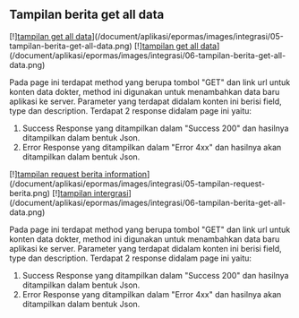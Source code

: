 ## Tampilan berita get all data
[!][tampilan get all data](/document/aplikasi/eprormas/images/integrasi/05-tampilan-berita-get-all-data.png)](/document/aplikasi/epormas/images/integrasi/05-tampilan-berita-get-all-data.png)
[!][tampilan get all data](/document/aplikasi/layanan-kesehatan/images/integrasi/06-tampilan-berita-get-all-data.png)](/document/aplikasi/epormas/images/integrasi/06-tampilan-berita-get-all-data.png)

Pada page ini terdapat method yang berupa tombol "GET" dan link url untuk konten data dokter, method ini digunakan untuk menambahkan data baru aplikasi ke server. Parameter yang terdapat didalam konten ini berisi field, type dan description. Terdapat 2 response didalam page ini yaitu:

1. Success Response yang ditampilkan dalam "Success 200" dan hasilnya ditampilkan dalam bentuk Json.
2. Error Response yang ditampilkan dalam "Error 4xx" dan hasilnya akan ditampilkan dalam bentuk Json.

[!][tampilan request berita information](/document/aplikasi/eprormas/images/integrasi/05-tampilan-reques-berita.png)](/document/aplikasi/epormas/images/integrasi/05-tampilan-request-berita.png)
[!][tampilan intergrasi](/document/aplikasi/layanan-kesehatan/images/integrasi/06-tampilan-berita-get-all-data.png)](/document/aplikasi/epormas/images/integrasi/06-tampilan-berita-get-all-data.png)

Pada page ini terdapat method yang berupa tombol "GET" dan link url untuk konten data dokter, method ini digunakan untuk menambahkan data baru aplikasi ke server. Parameter yang terdapat didalam konten ini berisi field, type dan description. Terdapat 2 response didalam page ini yaitu:

1. Success Response yang ditampilkan dalam "Success 200" dan hasilnya ditampilkan dalam bentuk Json.
2. Error Response yang ditampilkan dalam "Error 4xx" dan hasilnya akan ditampilkan dalam bentuk Json.